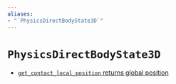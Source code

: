 ```yaml
---
aliases:
- "`PhysicsDirectBodyState3D`"
---
```


# `PhysicsDirectBodyState3D`

- [`get_contact_local_position` returns global position](godot-physics-direct-body-state-3d-local-position-is-global.md)

